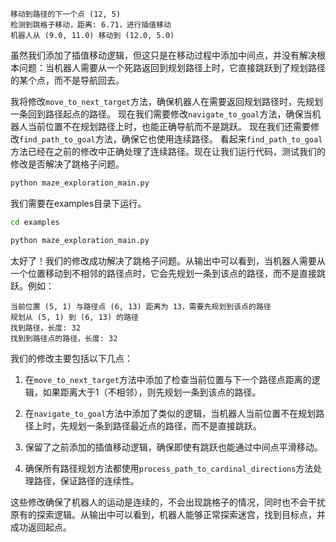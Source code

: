 

```
移动到路径的下一个点 (12, 5)
检测到跳格子移动，距离: 6.71，进行插值移动
机器人从 (9.0, 11.0) 移动到 (12.0, 5.0)
```

虽然我们添加了插值移动逻辑，但这只是在移动过程中添加中间点，并没有解决根本问题：当机器人需要从一个死路返回到规划路径上时，它直接跳跃到了规划路径的某个点，而不是导航回去。

我将修改`move_to_next_target`方法，确保机器人在需要返回规划路径时，先规划一条回到路径起点的路径。
现在我们需要修改`navigate_to_goal`方法，确保当机器人当前位置不在规划路径上时，也能正确导航而不是跳跃。
现在我们还需要修改`find_path_to_goal`方法，确保它也使用连续路径。
看起来`find_path_to_goal`方法已经在之前的修改中正确处理了连续路径。现在让我们运行代码，测试我们的修改是否解决了跳格子问题。
```bash
python maze_exploration_main.py
```
我们需要在examples目录下运行。
```bash
cd examples
```
```bash
python maze_exploration_main.py
```
太好了！我们的修改成功解决了跳格子问题。从输出中可以看到，当机器人需要从一个位置移动到不相邻的路径点时，它会先规划一条到该点的路径，而不是直接跳跃。例如：

```
当前位置 (5, 1) 与路径点 (6, 13) 距离为 13，需要先规划到该点的路径
规划从 (5, 1) 到 (6, 13) 的路径
找到路径，长度: 32
找到到路径点的路径，长度: 32
```

我们的修改主要包括以下几点：

1. 在`move_to_next_target`方法中添加了检查当前位置与下一个路径点距离的逻辑，如果距离大于1（不相邻），则先规划一条到该点的路径。

2. 在`navigate_to_goal`方法中添加了类似的逻辑，当机器人当前位置不在规划路径上时，先规划一条到路径最近点的路径，而不是直接跳跃。

3. 保留了之前添加的插值移动逻辑，确保即使有跳跃也能通过中间点平滑移动。

4. 确保所有路径规划方法都使用`process_path_to_cardinal_directions`方法处理路径，保证路径的连续性。

这些修改确保了机器人的运动是连续的，不会出现跳格子的情况，同时也不会干扰原有的探索逻辑。从输出中可以看到，机器人能够正常探索迷宫，找到目标点，并成功返回起点。